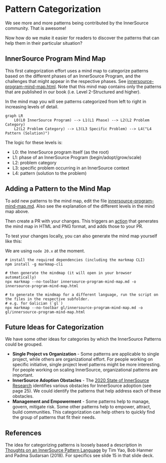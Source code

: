 # Pattern Categorization

We see more and more patterns being contributed by the InnerSource community. That is awesome!

Now how do we make it easier for readers to discover the patterns that can help them in their particular situation?

## InnerSource Program Mind Map

This first categorization effort uses a mind map to categorize patterns based on the different phases of an InnerSource Program, and the challenges that might appear in the respective phases. See [innersource-program-mind-map.html](innersource-program-mind-map.html). Note that this mind map contains only the patterns that are published in our book (i.e. Level 2-Structured and higher).

In the mind map you will see patterns categorized from left to right in increasing levels of detail.

```mermaid
graph LR
    L0(L0 InnerSource Program) --> L1(L1 Phase) --> L2(L2 Problem Category)
    L2(L2 Problem Category) --> L3(L3 Specific Problem) --> L4("L4 Pattern (Solution)")
```

The logic for these levels is:

- L0: the InnerSource program itself (as the root)
- L1: phase of an InnerSource Program (begin/adopt/grow/scale)
- L2: problem category
- L3: specific problem occurring in an InnerSource context
- L4: pattern (solution to the problem)

## Adding a Pattern to the Mind Map

To add new patterns to the mind map, edit the file [innersource-program-mind-map.md](innersource-program-mind-map.md). Also see the explanation of the different levels in the mind map above.

Then create a PR with your changes. This triggers an [action](https://github.com/InnerSourceCommons/InnerSourcePatterns/actions/workflows/generate-mindmap.yml) that generates the mind map in HTML and PNG format, and adds those to your PR.

To test your changes locally, you can also generate the mind map yourself like this:

We are using `node 20.x` at the moment.

```
# install the required dependencies (including the markmap CLI)
npm install -g markmap-cli

# then generate the mindmap (it will open in your browser automatically)
npx markmap --no-toolbar innersource-program-mind-map.md -o innersource-program-mind-map.html

# to generate the mindmap for a different language, run the script on the files in the respective subfolder.
# e.g. for Galician (`gl`)
npx markmap --no-toolbar gl/innersource-program-mind-map.md -o gl/innersource-program-mind-map.html
```

## Future Ideas for Categorization

We have some other ideas for categories by which the InnerSource Patterns could be grouped.

* **Single Project vs Organization** - Some patterns are applicable to single project, while others are organizational effort. For people working on specific initiative, single project level patterns might be more interesting. For people working on scaling InnerSource, organizational patterns are important.
* **InnerSource Adoption Obstacles** - The [2020 State of InnerSource Research](https://innersourcecommons.org/documents/surveys/State.of.InnerSource.Report.2020.pdf) identifies various obstacles for InnerSource adoption (see page 25). We could identify the patterns that help address each of these obstacles.
* **Management and Empowerment** - Some patterns help to manage, govern, mitigate risk. Some other patterns help to empower, attract, build communities. This categorization can help others to quickly find the group of patterns that fit their needs.

## References

The idea for categorizing patterns is loosely based a description in [Thoughts on an InnerSource Pattern Language](https://drive.google.com/file/d/13AY8glCOdpLOVuz7cVD6QOB8d2xbHCS1/view) by Tim Yao, Bob Hanmer and Padma Sudarsan (2018). For specifics see slide 15 in that slide deck.
